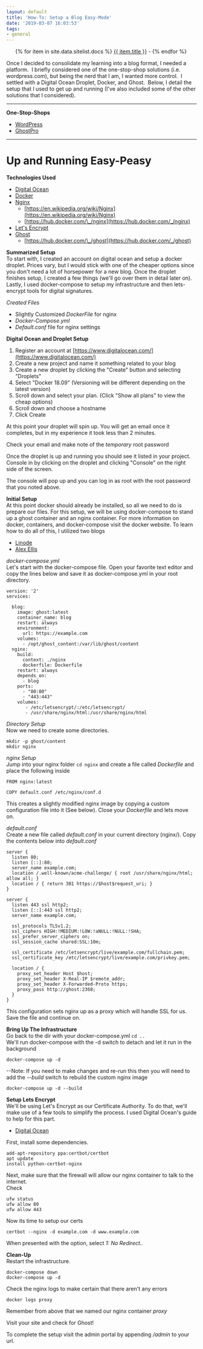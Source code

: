 ```yaml
---
layout: default
title: 'How-To: Setup a Blog Easy-Mode'
date: '2019-03-07 16:03:53'
tags:
- general
---
```

<nav>
	<ul>
   		{% for item in site.data.sitelist.docs %}
      			<a href="{{ item.url }}">{{ item.title }}</a> - 
   		{% endfor %}
	</ul>
</nav>
  

Once I decided to consolidate my learning into a blog format, I needed a platform. &nbsp;I briefly considered one of the one-stop-shop solutions (i.e. wordpress.com), but being the nerd that I am, I wanted more control. &nbsp;I settled with a Digital Ocean Droplet, Docker, and Ghost. &nbsp;Below, I detail the setup that I used to get up and running (I've also included some of the other solutions that I considered).

<!--kg-card-begin: hr-->
* * *
<!--kg-card-end: hr--><!--kg-card-begin: markdown-->

**One-Stop-Shops**

- [WordPress](https://wordpress.com/)
- [GhostPro](https://ghost.org/pricing/)
<!--kg-card-end: markdown--><!--kg-card-begin: hr-->
* * *
<!--kg-card-end: hr--><!--kg-card-begin: markdown-->
# Up and Running Easy-Peasy
<!--kg-card-end: markdown--><!--kg-card-begin: markdown-->

**Technologies Used**

- [Digital Ocean](https://www.digitalocean.com/)
- [Docker](https://www.docker.com/)
- [Nginx](https://www.nginx.com/)
  - [https://en.wikipedia.org/wiki/Nginx](https://en.wikipedia.org/wiki/Nginx)
  - [https://hub.docker.com/\_/nginx](https://hub.docker.com/_/nginx)
- [Let's Encrypt](https://letsencrypt.org/)
- [Ghost](https://ghost.org/)
  - [https://hub.docker.com/\_/ghost](https://hub.docker.com/_/ghost)
<!--kg-card-end: markdown--><!--kg-card-begin: markdown-->

**Summarized Setup**  
To start with, I created an account on digital ocean and setup a docker droplet. Prices vary, but I would stick with one of the cheaper options since you don't need a lot of horsepower for a new blog. Once the droplet finishes setup, I created a few things (we'll go over them in detail later on). Lastly, I used docker-compose to setup my infrastructure and then lets-encrypt tools for digital signatures.

_Created Files_

- Slightly Customized _DockerFile_ for nginx
- _Docker-Compose.yml_
- _Default.conf_ file for nginx settings
<!--kg-card-end: markdown--><!--kg-card-begin: markdown-->

**Digital Ocean and Droplet Setup**

1. Register an account at [https://www.digitalocean.com/](https://www.digitalocean.com/)
2. Create a new project and name it something related to your blog
3. Create a new droplet by clicking the "Create" button and selecting "Droplets"
4. Select "Docker 18.09" (Versioning will be different depending on the latest version)
5. Scroll down and select your plan. (Click "Show all plans" to view the cheap options)
6. Scroll down and choose a hostname
7. Click Create

At this point your droplet will spin up. You will get an email once it completes, but in my experience it took less than 2 minutes.

Check your email and make note of the _temporary_ root password

Once the droplet is up and running you should see it listed in your project. Console in by clicking on the droplet and clicking "Console" on the right side of the screen.

The console will pop up and you can log in as root with the root password that you noted above.

<!--kg-card-end: markdown--><!--kg-card-begin: markdown-->

**Initial Setup**  
At this point docker should already be installed, so all we need to do is prepare our files. For this setup, we will be using docker-compose to stand up a ghost container and an nginx container. For more information on docker, containers, and docker-compose visit the docker website. To learn how to do all of this, I utilized two blogs

- [Linode](https://www.linode.com/docs/websites/cms/how-to-install-ghost-cms-with-docker-compose-on-ubuntu-18-04/)
- [Alex Ellis](https://blog.alexellis.io/your-ghost-blog/)

_docker-compose.yml_  
Let's start with the docker-compose file. Open your favorite text editor and copy the lines below and save it as docker-compose.yml in your root directory.

    version: '2'
    services:
    
      blog:
        image: ghost:latest
        container_name: blog
        restart: always
        environment:
          url: https://example.com
        volumes:
          - /opt/ghost_content:/var/lib/ghost/content
      nginx:
        build:
          context: ./nginx
          dockerfile: Dockerfile
        restart: always
        depends_on:
          - blog
        ports:
          - "80:80"
          - "443:443"
        volumes:
           - /etc/letsencrypt/:/etc/letsencrypt/
           - /usr/share/nginx/html:/usr/share/nginx/html

_Directory Setup_  
Now we need to create some directories.

    mkdir -p ghost/content
    mkdir nginx

_nginx Setup_  
Jump into your nginx folder `cd nginx` and create a file called _Dockerfile_ and place the following inside

    FROM nginx:latest
    
    COPY default.conf /etc/nginx/conf.d

This creates a slightly modified nginx image by copying a custom configuration file into it (See below). Close your _Dockerfile_ and lets move on.

_default.conf_  
Create a new file called _default.conf_ in your current directory (nginx/). Copy the contents below into _default.conf_

    server {
      listen 80;
      listen [::]:80;
      server_name example.com;
      location /.well-known/acme-challenge/ { root /usr/share/nginx/html; allow all; }
      location / { return 301 https://$host$request_uri; }
    }
    
    server {
      listen 443 ssl http2;
      listen [::]:443 ssl http2;
      server_name example.com;
    
      ssl_protocols TLSv1.2;
      ssl_ciphers HIGH:!MEDIUM:!LOW:!aNULL:!NULL:!SHA;
      ssl_prefer_server_ciphers on;
      ssl_session_cache shared:SSL:10m;
    
      ssl_certificate /etc/letsencrypt/live/example.com/fullchain.pem;
      ssl_certificate_key /etc/letsencrypt/live/example.com/privkey.pem;
    
      location / {
        proxy_set_header Host $host;
        proxy_set_header X-Real-IP $remote_addr;
        proxy_set_header X-Forwarded-Proto https;
        proxy_pass http://ghost:2368;
      }
    }

This configuration sets nginx up as a proxy which will handle SSL for us. Save the file and continue on.

<!--kg-card-end: markdown--><!--kg-card-begin: markdown-->

**Bring Up The Infrastructure**  
Go back to the dir with your docker-compose.yml `cd ..`  
We'll run docker-compose with the -d switch to detach and let it run in the background

    docker-compose up -d

--Note: If you need to make changes and re-run this then you will need to add the _--build_ switch to rebuild the custom nginx image

    docker-compose up -d --build

<!--kg-card-end: markdown--><!--kg-card-begin: markdown-->

**Setup Lets Encrypt**  
We'll be using Let's Encrypt as our Certificate Authority. To do that, we'll make use of a few tools to simplify the process. I used Digital Ocean's guide to help for this part.

- [Digital Ocean](https://www.digitalocean.com/community/tutorials/how-to-secure-nginx-with-let-s-encrypt-on-ubuntu-16-04)

First, install some dependencies.

    add-apt-repository ppa:certbot/certbot
    apt update
    install python-certbot-nginx

Next, make sure that the firewall will allow our nginx container to talk to the internet.  
Check

    ufw status
    ufw allow 80
    ufw allow 443

Now its time to setup our certs

    certbot --nginx -d example.com -d www.example.com

When presented with the option, select _1: No Redirect.._

<!--kg-card-end: markdown--><!--kg-card-begin: markdown-->

**Clean-Up**  
Restart the infrastructure.

    docker-compose down
    docker-compose up -d

Check the nginx logs to make certain that there aren't any errors

    docker logs proxy

Remember from above that we named our nginx container _proxy_

Visit your site and check for Ghost!

To complete the setup visit the admin portal by appending _/admin_ to your url.

<!--kg-card-end: markdown-->
